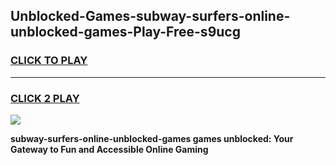 
## Unblocked-Games-subway-surfers-online-unblocked-games-Play-Free-s9ucg
<h3>
<a href="https://premium76.site?title=subway-surfers-online-unblocked-games&ref=15A">CLICK TO PLAY</a></h3>
<hr>

<h3>
<a href="https://premium76.site?title=subway-surfers-online-unblocked-games&ref=15A">CLICK 2 PLAY</a>
  
</h3>

<a href="https://premium76.site?title=subway-surfers-online-unblocked-games&ref=15A"><img src="https://clearcache.store/games.png"></a>


**subway-surfers-online-unblocked-games games unblocked: Your Gateway to Fun and Accessible Online Gaming**

